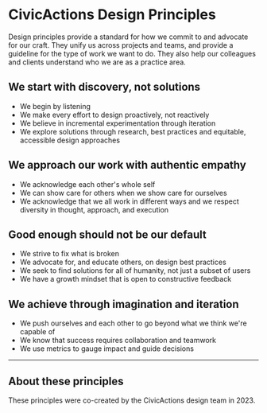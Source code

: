 # CivicActions Design Principles

Design principles provide a standard for how we commit to and advocate for our craft. They unify us across projects and teams, and provide a guideline for the type of work we want to do. They also help our colleagues and clients understand who we are as a practice area.

## We start with discovery, not solutions
- We begin by listening
- We make every effort to design proactively, not reactively
- We believe in incremental experimentation through iteration
- We explore solutions through research, best practices and equitable, accessible design approaches 

## We approach our work with authentic empathy
- We acknowledge each other's whole self
- We can show care for others when we show care for ourselves
- We acknowledge that we all work in different ways and we respect diversity in thought, approach, and execution

## Good enough should not be our default
- We strive to fix what is broken
- We advocate for, and educate others, on design best practices
- We seek to find solutions for all of humanity, not just a subset of users
- We have a growth mindset that is open to constructive feedback

## We achieve through imagination and iteration
- We push ourselves and each other to go beyond what we think we're capable of
- We know that success requires collaboration and teamwork
- We use metrics to gauge impact and guide decisions

--- 
## About these principles

These principles were co-created by the CivicActions design team in 2023.
